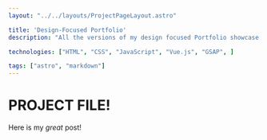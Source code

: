 ```yaml
---
layout: "../../layouts/ProjectPageLayout.astro"

title: 'Design-Focused Portfolio'
description: "All the versions of my design focused Portfolio showcase website"

technologies: ["HTML", "CSS", "JavaScript", "Vue.js", "GSAP", ]

tags: ["astro", "markdown"]
---
```


# PROJECT FILE!
Here is my _great_ post!

<i class="devicon-html5-plain colored"></i>
<i class="devicon-css3-plain colored"></i>
<i class="devicon-javascript-plain colored"></i>
<i class="devicon-vuejs-plain colored"></i>
<i class="devicon-threejs-original-wordmark colored"></i>

          